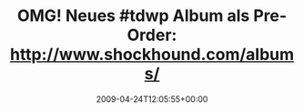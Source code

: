 ---
retweeted: false
source: <a href="http://twitter.com" rel="nofollow">Twitter Web Client</a>
entities:
  hashtags:
  - text: tdwp
    indices:
    - '11'
    - '16'
  symbols: []
  user_mentions: []
  urls: []
display_text_range:
- '0'
- '140'
favorite_count: '0'
id_str: '1603036837'
truncated: false
retweet_count: '0'
id: '1603036837'
created_at: Fri Apr 24 12:05:55 +0000 2009
favorited: false
full_text: 'OMG! Neues #tdwp Album als Pre-Order: http://www.shockhound.com/albums/276703-the-devil-wears-prada-mp3s-with-roots-above-and-branches-below'
lang: en
tags:
- tdwp
- pesos/twitter
date: '2009-04-24T12:05:55+00:00'
src: https://twitter.com/bascht/status/1603036837
original_url: https://twitter.com/bascht/status/1603036837
type: twitter_tweet
text: 'OMG! Neues #tdwp Album als Pre-Order: http://www.shockhound.com/albums/276703-the-devil-wears-prada-mp3s-with-roots-above-and-branches-below'
title: 'OMG! Neues #tdwp Album als Pre-Order: http://www.shockhound.com/albums/'

---